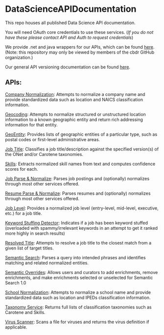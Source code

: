 DataScienceAPIDocumentation
===========================

This repo houses all published Data Science API documentation.

You will need OAuth core credentials to use these services. (*If you do not have these please contact API and Auth to request credentials*)

We provide .net and java wrappers for our APIs, which can be found [here](https://github.com/cbdr/DataScienceServices). (Note: this repository may only be viewed by members of the cbdr GitHub organization.)

Our general API versioning documentation can be found [here](Versioning.md).

APIs:
----
[Company Normalization](CompanyNormalization.md): Attempts to normalize a company name and provide standardized data such as location and NAICS classification information.

[Geocoding](Geocoding.md): Attempts to normalize structured or unstructured location information to a known geographic entity and return rich addressing information for that entity.

[GeoEntity](GeoEntity.md): Provides lists of geographic entities of a particular type, such as postal codes or first-level administrative areas. 

[Job Title](JobTitle.md): Classifies a job title/description against the specified version(s) of the ONet and/or Carotene taxonomies.

[Skills](Skills.md): Extracts normalized skill names from text and computes confidence scores for each.

[Job Parse & Normalize](JobParseAndNormalize.md): Parses job postings and (optionally) normalizes through most other services offered.

[Resume Parse & Normalize](ResumeParseAndNormalize.md): Parses resumes and (optionally) normalizes through most other services offered.

[Job Level](JobLevel.md): Provides a normalized job level (entry-level, mid-level, executive, etc.) for a job title.

[Keyword Stuffing Detector](KeywordStuffingDetector.md): Indicates if a job has been keyword stuffed (overloaded with spammy/irrelevant keywords in an attempt to get it ranked more highly in search results)

[Resolved Title](ResolvedTitle.md): Attempts to resolve a job title to the closest match from a given list of target titles.

[Semantic Search](SemanticSearch.md): Parses a query into intended phrases and identifies matching and related normalized entities.

[Semantic Overrides](SemanticOverrides.md): Allows users and curators to add enrichments, remove enrichments, and make enrichments selected or unselected for Semantic Search 1.0

[School Normalization](SchoolNormalization.md): Attempts to normalize a school name and provide standardized data such as location and IPEDs classification information.

[Taxonomy Service](TaxonomyService.md): Returns full lists of classification taxonomies such as Carotene and Skills.

[Virus Scanner](VirusScanner.md): Scans a file for viruses and returns the virus definition if applicable.
